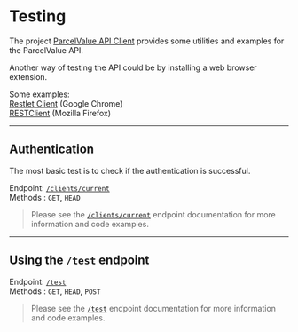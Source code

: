 # Testing

The project [ParcelValue API Client](https://github.com/parcelvalue/api-client) provides some utilities and examples for the ParcelValue API.

Another way of testing the API could be by installing a web browser extension.  

Some examples:  
[Restlet Client](https://chrome.google.com/webstore/detail/restlet-client-rest-api-t/aejoelaoggembcahagimdiliamlcdmfm  ) (Google Chrome)  
[RESTClient](https://addons.mozilla.org/en-US/firefox/addon/restclient/) (Mozilla Firefox)

---
## Authentication

The most basic test is to check if the authentication is successful.

Endpoint: [`/clients/current`](/docs/Endpoints/Clients/Current.md)  
Methods : `GET`, `HEAD`

> Please see the [`/clients/current`](/docs/Endpoints/Clients/Current.md) endpoint documentation for more information and code examples.

---
## Using the `/test` endpoint
Endpoint: [`/test`](/docs/Endpoints/Test.md)  
Methods : `GET`, `HEAD`, `POST`
> Please see the [`/test`](/docs/Endpoints/Test.md) endpoint documentation for more information and code examples.
